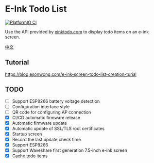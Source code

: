 # E-Ink Todo List

[![PlatformIO CI](https://github.com/esonwong/e-ink-todo-list/actions/workflows/tag.yml/badge.svg)](https://github.com/esonwong/e-ink-todo-list/actions/workflows/tag.yml)

Use the API provided by [einktodo.com](https://einktodo.com) to display todo items on an e-ink screen.

[中文](README.md)

## Tutorial

<https://blog.esonwong.com/e-ink-screen-todo-list-creation-turial>

## TODO

- [ ] Support ESP8266 battery voltage detection
- [ ] Configuration interface style
- [ ] QR code for configuring AP connection
- [x] CI/CD automatic firmware release
- [x] Automatic firmware update
- [x] Automatic update of SSL/TLS root certificates
- [x] Startup screen
- [x] Record the last update check time
- [x] Support ESP8266
- [x] Support Waveshare first generation 7.5-inch e-ink screen
- [x] Cache todo items